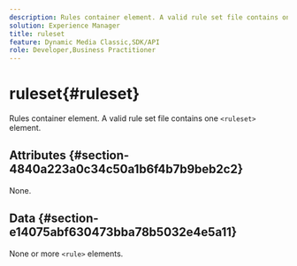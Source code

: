 ```yaml
---
description: Rules container element. A valid rule set file contains one <ruleset> element.
solution: Experience Manager
title: ruleset
feature: Dynamic Media Classic,SDK/API
role: Developer,Business Practitioner
---
```


# ruleset{#ruleset}

Rules container element. A valid rule set file contains one `<ruleset>` element.

## Attributes {#section-4840a223a0c34c50a1b6f4b7b9beb2c2}

None.

## Data {#section-e14075abf630473bba78b5032e4e5a11}

None or more `<rule>` elements. 
